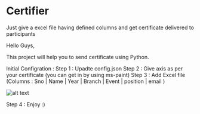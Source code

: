 # Certifier
Just give a excel file having defined columns and get certificate delivered to participants


Hello Guys,

This project will help you to send certificate using Python.


Initial Configration :
Step 1 : Upadte config.json 
Step 2 : Give axis as per your certificate  (you can get in by using ms-paint)
Step 3 : Add Excel file (Columns : Sno 	| Name |	Year |	Branch	| Event	| position | 	email )

![alt text](https://www.mediafire.com/view/8rkyeyldcheax38/certifier.png)

Step 4 : Enjoy :)
